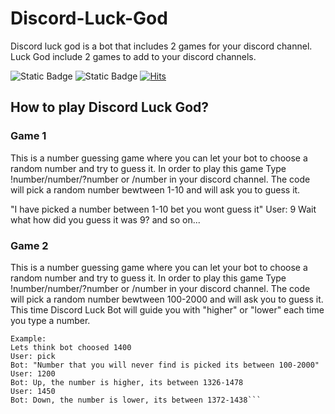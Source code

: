 # Discord-Luck-God

Discord luck god is a bot that includes 2 games for your discord channel.
Luck God include 2 games to add to your discord channels.

![Static Badge](https://img.shields.io/badge/python-Discord-blue?logo=python)
![Static Badge](https://img.shields.io/badge/IDE-Jupyter-blue)
[![Hits](https://hits.seeyoufarm.com/api/count/incr/badge.svg?url=https%3A%2F%2Fgithub.com%2FKreytorn%2Fhit-counter&count_bg=%2379C83D&title_bg=%23555555&icon=macys.svg&icon_color=%23E7E7E7&title=hits&edge_flat=false)](https://hits.seeyoufarm.com)

## How to play Discord Luck God?

### Game 1
This is a number guessing game where you can let your bot to choose a random number and try to guess it.
In order to play this game Type !number/number/?number or /number in your discord channel.
The code will pick a random number bewtween 1-10 and will ask you to guess it.

"I have picked a number between 1-10 bet you wont guess it"
User: 9
Wait what how did you guess it was 9?
and so on...

### Game 2
This is a number guessing game where you can let your bot to choose a random number and try to guess it.
In order to play this game Type !number/number/?number or /number in your discord channel.
The code will pick a random number bewtween 100-2000 and will ask you to guess it.
This time Discord Luck Bot will guide you with "higher" or "lower" each time you type a number.

```
Example:
Lets think bot choosed 1400
User: pick
Bot: "Number that you will never find is picked its between 100-2000"
User: 1200
Bot: Up, the number is higher, its between 1326-1478
User: 1450
Bot: Down, the number is lower, its between 1372-1438```